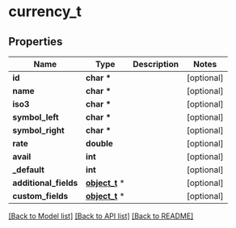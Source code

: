 # currency_t

## Properties
Name | Type | Description | Notes
------------ | ------------- | ------------- | -------------
**id** | **char \*** |  | [optional] 
**name** | **char \*** |  | [optional] 
**iso3** | **char \*** |  | [optional] 
**symbol_left** | **char \*** |  | [optional] 
**symbol_right** | **char \*** |  | [optional] 
**rate** | **double** |  | [optional] 
**avail** | **int** |  | [optional] 
**_default** | **int** |  | [optional] 
**additional_fields** | [**object_t**](.md) \* |  | [optional] 
**custom_fields** | [**object_t**](.md) \* |  | [optional] 

[[Back to Model list]](../README.md#documentation-for-models) [[Back to API list]](../README.md#documentation-for-api-endpoints) [[Back to README]](../README.md)


